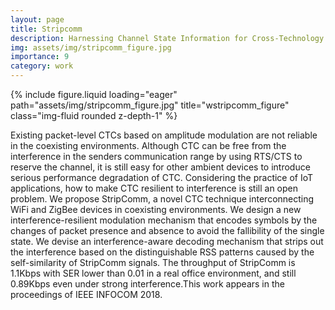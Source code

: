 ```yaml
---
layout: page
title: Stripcomm
description: Harnessing Channel State Information for Cross-Technology Communication.
img: assets/img/stripcomm_figure.jpg
importance: 9
category: work
---
```


<div class="row">
    <div class="col-sm mt-3 mt-md-0">
        {% include figure.liquid loading="eager" path="assets/img/stripcomm_figure.jpg" title="wstripcomm_figure" class="img-fluid rounded z-depth-1" %}
    </div>
</div>

Existing packet-level CTCs based on amplitude modulation are not reliable in the coexisting environments. Although CTC can be free from the interference in the senders communication range by using RTS/CTS to reserve the channel, it is still easy for other ambient devices to introduce serious performance degradation of CTC. Considering the practice of IoT applications, how to make CTC resilient to interference is still an open problem. We propose StripComm, a novel CTC technique interconnecting WiFi and ZigBee devices in coexisting environments. We design a new interference-resilient modulation mechanism that encodes symbols by the changes of packet presence and absence to avoid the fallibility of the single state. We devise an interference-aware decoding mechanism that strips out the interference based on the distinguishable RSS patterns caused by the self-similarity of StripComm signals. The throughput of StripComm is 1.1Kbps with SER lower than 0.01 in a real office environment, and still 0.89Kbps even under strong interference.This work appears in the proceedings of IEEE INFOCOM 2018.
